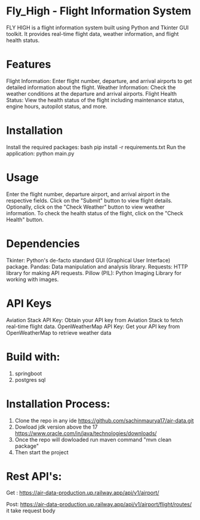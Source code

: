 # Fly_High - Flight Information System
FLY HIGH is a flight information system built using Python and Tkinter GUI toolkit. It provides real-time flight data, weather information, and flight health status.

# Features
Flight Information: Enter flight number, departure, and arrival airports to get detailed information about the flight.
Weather Information: Check the weather conditions at the departure and arrival airports.
Flight Health Status: View the health status of the flight including maintenance status, engine hours, autopilot status, and more.

# Installation
Install the required packages:
bash
pip install -r requirements.txt
Run the application:
python main.py

# Usage
Enter the flight number, departure airport, and arrival airport in the respective fields.
Click on the "Submit" button to view flight details.
Optionally, click on the "Check Weather" button to view weather information.
To check the health status of the flight, click on the "Check Health" button.

# Dependencies
Tkinter: Python's de-facto standard GUI (Graphical User Interface) package.
Pandas: Data manipulation and analysis library.
Requests: HTTP library for making API requests.
Pillow (PIL): Python Imaging Library for working with images.

# API Keys
Aviation Stack API Key: Obtain your API key from Aviation Stack to fetch real-time flight data.
OpenWeatherMap API Key: Get your API key from OpenWeatherMap to retrieve weather data

# Build with:
1. springboot
2. postgres sql


# Installation Process:
1. Clone the repo in any ide 
  https://github.com/sachinmaurya17/air-data.git
2. Dowload jdk version above the 17
   https://www.oracle.com/in/java/technologies/downloads/
3. Once the repo will dowloaded run maven command
   "mvn clean package"
4. Then start the project

# Rest API's:

Get : https://air-data-production.up.railway.app/api/v1/airport/

Post: https://air-data-production.up.railway.app/api/v1/airport/flight/routes/
        it take request body

